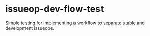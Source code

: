 # issueop-dev-flow-test

Simple testing for implementing a workflow to separate stable and development issueops.
